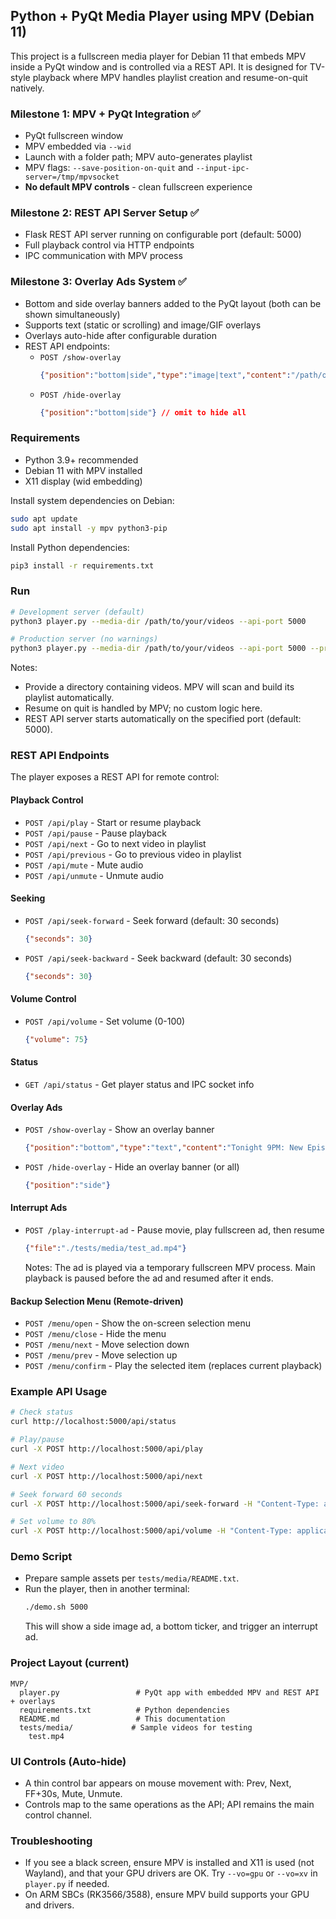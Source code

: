 ## Python + PyQt Media Player using MPV (Debian 11)

This project is a fullscreen media player for Debian 11 that embeds MPV inside a PyQt window and is controlled via a REST API. It is designed for TV-style playback where MPV handles playlist creation and resume-on-quit natively.

### Milestone 1: MPV + PyQt Integration ✅
- PyQt fullscreen window
- MPV embedded via `--wid`
- Launch with a folder path; MPV auto-generates playlist
- MPV flags: `--save-position-on-quit` and `--input-ipc-server=/tmp/mpvsocket`
- **No default MPV controls** - clean fullscreen experience

### Milestone 2: REST API Server Setup ✅
- Flask REST API server running on configurable port (default: 5000)
- Full playback control via HTTP endpoints
- IPC communication with MPV process

### Milestone 3: Overlay Ads System ✅
- Bottom and side overlay banners added to the PyQt layout (both can be shown simultaneously)
- Supports text (static or scrolling) and image/GIF overlays
- Overlays auto-hide after configurable duration
- REST API endpoints:
  - `POST /show-overlay`
    ```json
    {"position":"bottom|side","type":"image|text","content":"/path/or/text","duration":10,"scroll":false}
    ```
  - `POST /hide-overlay`
    ```json
    {"position":"bottom|side"} // omit to hide all
    ```

### Requirements
- Python 3.9+ recommended
- Debian 11 with MPV installed
- X11 display (wid embedding)

Install system dependencies on Debian:
```bash
sudo apt update
sudo apt install -y mpv python3-pip
```

Install Python dependencies:
```bash
pip3 install -r requirements.txt
```

### Run
```bash
# Development server (default)
python3 player.py --media-dir /path/to/your/videos --api-port 5000

# Production server (no warnings)
python3 player.py --media-dir /path/to/your/videos --api-port 5000 --production-server
```

Notes:
- Provide a directory containing videos. MPV will scan and build its playlist automatically.
- Resume on quit is handled by MPV; no custom logic here.
- REST API server starts automatically on the specified port (default: 5000).

### REST API Endpoints

The player exposes a REST API for remote control:

#### Playback Control
- `POST /api/play` - Start or resume playback
- `POST /api/pause` - Pause playback  
- `POST /api/next` - Go to next video in playlist
- `POST /api/previous` - Go to previous video in playlist
- `POST /api/mute` - Mute audio
- `POST /api/unmute` - Unmute audio

#### Seeking
- `POST /api/seek-forward` - Seek forward (default: 30 seconds)
  ```json
  {"seconds": 30}
  ```
- `POST /api/seek-backward` - Seek backward (default: 30 seconds)
  ```json
  {"seconds": 30}
  ```

#### Volume Control
- `POST /api/volume` - Set volume (0-100)
  ```json
  {"volume": 75}
  ```

#### Status
- `GET /api/status` - Get player status and IPC socket info

#### Overlay Ads
- `POST /show-overlay` - Show an overlay banner
  ```json
  {"position":"bottom","type":"text","content":"Tonight 9PM: New Episode!","duration":15,"scroll":true}
  ```
- `POST /hide-overlay` - Hide an overlay banner (or all)
  ```json
  {"position":"side"}
  ```

#### Interrupt Ads
- `POST /play-interrupt-ad` - Pause movie, play fullscreen ad, then resume
  ```json
  {"file":"./tests/media/test_ad.mp4"}
  ```
  Notes: The ad is played via a temporary fullscreen MPV process. Main playback is paused before the ad and resumed after it ends.

#### Backup Selection Menu (Remote-driven)
- `POST /menu/open` - Show the on-screen selection menu
- `POST /menu/close` - Hide the menu
- `POST /menu/next` - Move selection down
- `POST /menu/prev` - Move selection up
- `POST /menu/confirm` - Play the selected item (replaces current playback)

### Example API Usage
```bash
# Check status
curl http://localhost:5000/api/status

# Play/pause
curl -X POST http://localhost:5000/api/play

# Next video
curl -X POST http://localhost:5000/api/next

# Seek forward 60 seconds
curl -X POST http://localhost:5000/api/seek-forward -H "Content-Type: application/json" -d '{"seconds": 60}'

# Set volume to 80%
curl -X POST http://localhost:5000/api/volume -H "Content-Type: application/json" -d '{"volume": 80}'
```

### Demo Script
- Prepare sample assets per `tests/media/README.txt`.
- Run the player, then in another terminal:
  ```bash
  ./demo.sh 5000
  ```
  This will show a side image ad, a bottom ticker, and trigger an interrupt ad.

### Project Layout (current)
```
MVP/
  player.py                 # PyQt app with embedded MPV and REST API + overlays
  requirements.txt          # Python dependencies
  README.md                 # This documentation
  tests/media/             # Sample videos for testing
    test.mp4
```

### UI Controls (Auto-hide)
- A thin control bar appears on mouse movement with: Prev, Next, FF+30s, Mute, Unmute.
- Controls map to the same operations as the API; API remains the main control channel.

### Troubleshooting
- If you see a black screen, ensure MPV is installed and X11 is used (not Wayland), and that your GPU drivers are OK. Try `--vo=gpu` or `--vo=xv` in `player.py` if needed.
- On ARM SBCs (RK3566/3588), ensure MPV build supports your GPU and drivers.


